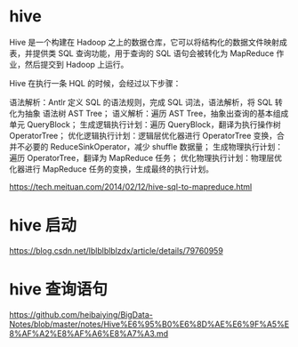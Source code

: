 # hive

Hive 是一个构建在 Hadoop 之上的数据仓库，它可以将结构化的数据文件映射成表，并提供类 SQL 查询功能，用于查询的 SQL 语句会被转化为 MapReduce 作业，然后提交到 Hadoop 上运行。

Hive 在执行一条 HQL 的时候，会经过以下步骤：

语法解析：Antlr 定义 SQL 的语法规则，完成 SQL 词法，语法解析，将 SQL 转化为抽象 语法树 AST Tree；
语义解析：遍历 AST Tree，抽象出查询的基本组成单元 QueryBlock；
生成逻辑执行计划：遍历 QueryBlock，翻译为执行操作树 OperatorTree；
优化逻辑执行计划：逻辑层优化器进行 OperatorTree 变换，合并不必要的 ReduceSinkOperator，减少 shuffle 数据量；
生成物理执行计划：遍历 OperatorTree，翻译为 MapReduce 任务；
优化物理执行计划：物理层优化器进行 MapReduce 任务的变换，生成最终的执行计划。

https://tech.meituan.com/2014/02/12/hive-sql-to-mapreduce.html


# hive 启动

https://blog.csdn.net/lblblblblzdx/article/details/79760959

# hive 查询语句


https://github.com/heibaiying/BigData-Notes/blob/master/notes/Hive%E6%95%B0%E6%8D%AE%E6%9F%A5%E8%AF%A2%E8%AF%A6%E8%A7%A3.md